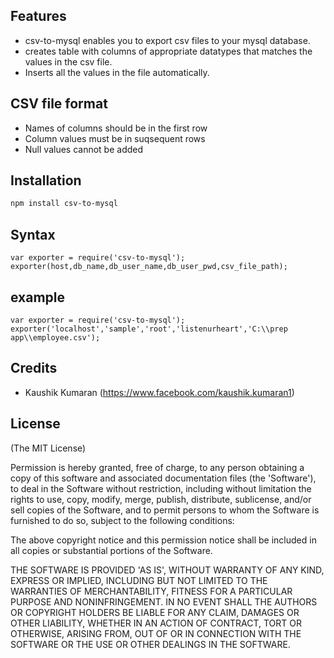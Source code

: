 ## Features

- csv-to-mysql enables you to export csv files to your mysql database.
- creates table with columns of appropriate datatypes that matches the values in the csv file.
- Inserts all the values in the file automatically.
## CSV file format
- Names of columns should be in the first row
- Column values must be in suqsequent rows
- Null values cannot be added

## Installation

```bash    
npm install csv-to-mysql
```
## Syntax
```
var exporter = require('csv-to-mysql');
exporter(host,db_name,db_user_name,db_user_pwd,csv_file_path);
```
## example
  ```
 var exporter = require('csv-to-mysql');
 exporter('localhost','sample','root','listenurheart','C:\\prep app\\employee.csv');

 ```
## Credits

- Kaushik Kumaran (https://www.facebook.com/kaushik.kumaran1)


## License 

(The MIT License)


Permission is hereby granted, free of charge, to any person obtaining
a copy of this software and associated documentation files (the
'Software'), to deal in the Software without restriction, including
without limitation the rights to use, copy, modify, merge, publish,
distribute, sublicense, and/or sell copies of the Software, and to
permit persons to whom the Software is furnished to do so, subject to
the following conditions:

The above copyright notice and this permission notice shall be
included in all copies or substantial portions of the Software.

THE SOFTWARE IS PROVIDED 'AS IS', WITHOUT WARRANTY OF ANY KIND,
EXPRESS OR IMPLIED, INCLUDING BUT NOT LIMITED TO THE WARRANTIES OF
MERCHANTABILITY, FITNESS FOR A PARTICULAR PURPOSE AND NONINFRINGEMENT.
IN NO EVENT SHALL THE AUTHORS OR COPYRIGHT HOLDERS BE LIABLE FOR ANY
CLAIM, DAMAGES OR OTHER LIABILITY, WHETHER IN AN ACTION OF CONTRACT,
TORT OR OTHERWISE, ARISING FROM, OUT OF OR IN CONNECTION WITH THE
SOFTWARE OR THE USE OR OTHER DEALINGS IN THE SOFTWARE.